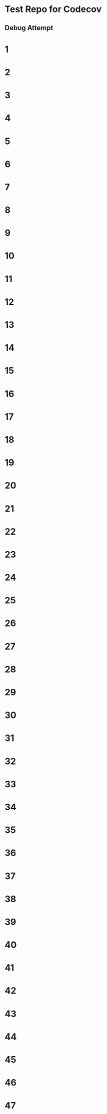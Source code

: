 # Test Repo for Codecov

## Debug Attempt
# 1
# 2
# 3
# 4
# 5
# 6
# 7
# 8
# 9
# 10
# 11
# 12
# 13
# 14
# 15
# 16
# 17
# 18
# 19
# 20
# 21
# 22
# 23
# 24
# 25
# 26
# 27
# 28
# 29
# 30
# 31
# 32
# 33
# 34
# 35
# 36
# 37
# 38
# 39
# 40
# 41
# 42
# 43
# 44
# 45
# 46
# 47

